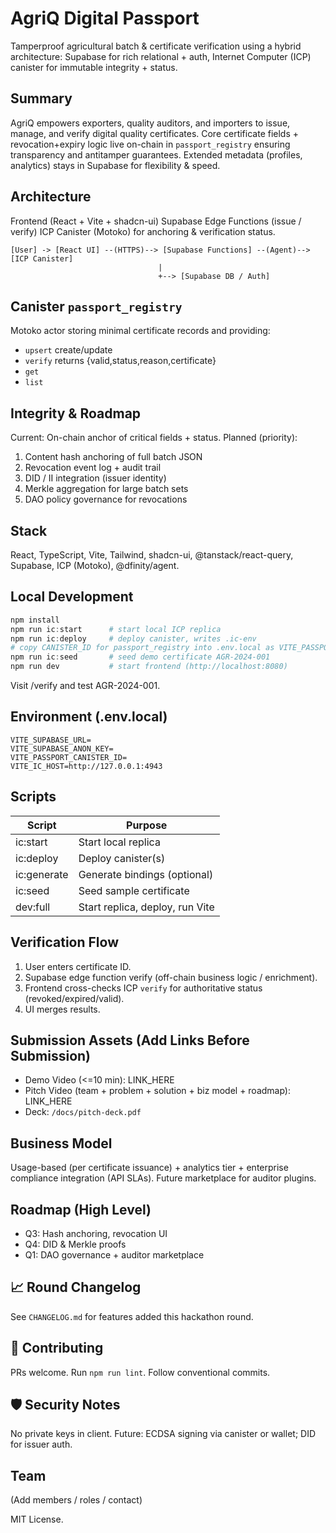 ﻿# AgriQ Digital Passport

Tamperproof agricultural batch & certificate verification using a hybrid architecture: Supabase for rich relational + auth, Internet Computer (ICP) canister for immutable integrity + status.

##  Summary
AgriQ empowers exporters, quality auditors, and importers to issue, manage, and verify digital quality certificates. Core certificate fields + revocation+expiry logic live on-chain in `passport_registry` ensuring transparency and antitamper guarantees. Extended metadata (profiles, analytics) stays in Supabase for flexibility & speed.

##  Architecture
Frontend (React + Vite + shadcn-ui)  Supabase Edge Functions (issue / verify)  ICP Canister (Motoko) for anchoring & verification status.

```
[User] -> [React UI] --(HTTPS)--> [Supabase Functions] --(Agent)--> [ICP Canister]
                                 |                               
                                 +--> [Supabase DB / Auth]
```

##  Canister `passport_registry`
Motoko actor storing minimal certificate records and providing:
- `upsert` create/update
- `verify` returns {valid,status,reason,certificate}
- `get`
- `list`

##  Integrity & Roadmap
Current: On-chain anchor of critical fields + status.
Planned (priority):
1. Content hash anchoring of full batch JSON
2. Revocation event log + audit trail
3. DID / II integration (issuer identity)
4. Merkle aggregation for large batch sets
5. DAO policy governance for revocations

##  Stack
React, TypeScript, Vite, Tailwind, shadcn-ui, @tanstack/react-query, Supabase, ICP (Motoko), @dfinity/agent.

##  Local Development
```powershell
npm install
npm run ic:start      # start local ICP replica
npm run ic:deploy     # deploy canister, writes .ic-env
# copy CANISTER_ID for passport_registry into .env.local as VITE_PASSPORT_CANISTER_ID
npm run ic:seed       # seed demo certificate AGR-2024-001
npm run dev           # start frontend (http://localhost:8080)
```
Visit /verify and test AGR-2024-001.

##  Environment (.env.local)
```
VITE_SUPABASE_URL=
VITE_SUPABASE_ANON_KEY=
VITE_PASSPORT_CANISTER_ID=
VITE_IC_HOST=http://127.0.0.1:4943
```

##  Scripts
| Script | Purpose |
|--------|---------|
| ic:start | Start local replica |
| ic:deploy | Deploy canister(s) |
| ic:generate | Generate bindings (optional) |
| ic:seed | Seed sample certificate |
| dev:full | Start replica, deploy, run Vite |

##  Verification Flow
1. User enters certificate ID.
2. Supabase edge function verify (off-chain business logic / enrichment).
3. Frontend cross-checks ICP `verify` for authoritative status (revoked/expired/valid).
4. UI merges results.

##  Submission Assets (Add Links Before Submission)
- Demo Video (<=10 min): LINK_HERE
- Pitch Video (team + problem + solution + biz model + roadmap): LINK_HERE
- Deck: `/docs/pitch-deck.pdf`

##  Business Model
Usage-based (per certificate issuance) + analytics tier + enterprise compliance integration (API SLAs). Future marketplace for auditor plugins.

##  Roadmap (High Level)
- Q3: Hash anchoring, revocation UI
- Q4: DID & Merkle proofs
- Q1: DAO governance + auditor marketplace

## 📈 Round Changelog
See `CHANGELOG.md` for features added this hackathon round.

## 🤝 Contributing
PRs welcome. Run `npm run lint`. Follow conventional commits.

## 🛡 Security Notes
No private keys in client. Future: ECDSA signing via canister or wallet; DID for issuer auth.

##  Team
(Add members / roles / contact)

MIT License.
